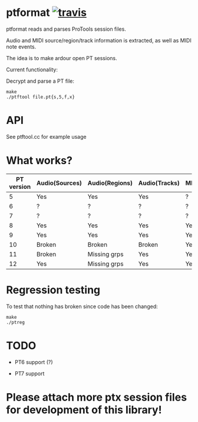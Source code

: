 ptformat [![travis](https://travis-ci.org/zamaudio/ptformat.svg?branch=master)](https://travis-ci.org/zamaudio/ptformat)
========
ptformat reads and parses ProTools session files.

Audio and MIDI source/region/track information is extracted, as well as MIDI note events.

The idea is to make ardour open PT sessions.

Current functionality:

Decrypt and parse a PT file:

	make
	./ptftool file.pt{s,5,f,x}

API
===
See ptftool.cc for example usage

What works?
===========

| **PT version** | **Audio(Sources)** | **Audio(Regions)** | **Audio(Tracks)**| **MIDI(Chunks)** | **MIDI(Regions)** | **MIDI(Tracks)** |
| --- | --- | --- | --- | --- | --- | --- |
| 5 | Yes | Yes | Yes | ? | ? | ? |
| 6 | ? | ? | ? | ? | ? | ? |
| 7 | ? | ? | ? | ? | ? | ? |
| 8 | Yes | Yes | Yes | Yes | Yes | Yes |
| 9 | Yes | Yes | Yes | Yes | Yes | Yes |
|10 | Broken | Broken | Broken | Yes | Yes | Yes |
|11 | Broken | Missing grps | Yes | Yes | Yes | Yes |
|12 | Yes | Missing grps | Yes | Yes | Yes | Yes |


Regression testing
==================

To test that nothing has broken since code has been changed:

	make
	./ptreg

TODO
====

- PT6 support (?)

- PT7 support


Please attach more ptx session files for development of this library!
=====================================================================
